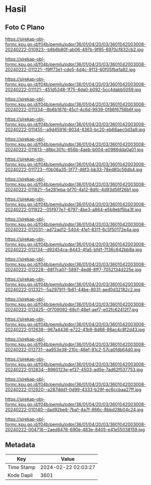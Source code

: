 # Hasil

## Foto C Plano

https://sirekap-obj-formc.kpu.go.id/f04b/pemilu/pdpr/36/01/04/20/03/3601042003008-20240222-010923--b8b6b80f-ab06-497b-9f95-6970cf832cb2.jpg

https://sirekap-obj-formc.kpu.go.id/f04b/pemilu/pdpr/36/01/04/20/03/3601042003008-20240222-011221--f9ff73e1-cde5-4d4c-9113-60f05fbe1a82.jpg

https://sirekap-obj-formc.kpu.go.id/f04b/pemilu/pdpr/36/01/04/20/03/3601042003008-20240222-011121--451d5348-1f75-4da0-b092-5cc4dabb5059.jpg

https://sirekap-obj-formc.kpu.go.id/f04b/pemilu/pdpr/36/01/04/20/03/3601042003008-20240222-011334--8b6b1876-45cf-4c6d-9939-0f86f6756b6f.jpg

https://sirekap-obj-formc.kpu.go.id/f04b/pemilu/pdpr/36/01/04/20/03/3601042003008-20240222-011455--a9d45916-8034-4363-bc20-eb66aec0d3a9.jpg

https://sirekap-obj-formc.kpu.go.id/f04b/pemilu/pdpr/36/01/04/20/03/3601042003008-20240222-011613--d8bc301c-656b-4aeb-b004-e0986dda0a01.jpg

https://sirekap-obj-formc.kpu.go.id/f04b/pemilu/pdpr/36/01/04/20/03/3601042003008-20240222-011723--f0b06a35-3f77-46f3-bb33-78ed80c56db4.jpg

https://sirekap-obj-formc.kpu.go.id/f04b/pemilu/pdpr/36/01/04/20/03/3601042003008-20240222-011821--5e281eba-bf70-4a12-8dfc-4d93d56f26b1.jpg

https://sirekap-obj-formc.kpu.go.id/f04b/pemilu/pdpr/36/01/04/20/03/3601042003008-20240222-011922--05f977e7-6797-4be3-a864-e5b9ebf5ba3f.jpg

https://sirekap-obj-formc.kpu.go.id/f04b/pemilu/pdpr/36/01/04/20/03/3601042003008-20240222-012031--ad72ad12-5404-41e1-8311-6c5f50172e4a.jpg

https://sirekap-obj-formc.kpu.go.id/f04b/pemilu/pdpr/36/01/04/20/03/3601042003008-20240222-012134--d92454ca-8443-4fa5-bfd1-7f36c642bb8a.jpg

https://sirekap-obj-formc.kpu.go.id/f04b/pemilu/pdpr/36/01/04/20/03/3601042003008-20240222-012228--68f7ca07-5897-4ed8-8ff7-7052134d225e.jpg

https://sirekap-obj-formc.kpu.go.id/f04b/pemilu/pdpr/36/01/04/20/03/3601042003008-20240222-012321--5a297911-1b61-44be-8031-aed0d32182c2.jpg

https://sirekap-obj-formc.kpu.go.id/f04b/pemilu/pdpr/36/01/04/20/03/3601042003008-20240222-012425--0f709092-68cf-48ef-aef7-e02fc62412f7.jpg

https://sirekap-obj-formc.kpu.go.id/f04b/pemilu/pdpr/36/01/04/20/03/3601042003008-20240222-012638--967a4436-e722-41b9-8d66-86ac4c8f2d43.jpg

https://sirekap-obj-formc.kpu.go.id/f04b/pemilu/pdpr/36/01/04/20/03/3601042003008-20240222-012731--aa953e38-210c-46ef-81c2-57ca0fdb64d0.jpg

https://sirekap-obj-formc.kpu.go.id/f04b/pemilu/pdpr/36/01/04/20/03/3601042003008-20240222-012834--8960123e-ef37-4503-ad0e-7ad62f537753.jpg

https://sirekap-obj-formc.kpu.go.id/f04b/pemilu/pdpr/36/01/04/20/03/3601042003008-20240222-012920--a287ddd1-0d99-4333-b29f-ec6ccbaa27ff.jpg

https://sirekap-obj-formc.kpu.go.id/f04b/pemilu/pdpr/36/01/04/20/03/3601042003008-20240222-010140--dad92be8-7ba1-4a7f-866c-8bbd28b04c24.jpg

https://sirekap-obj-formc.kpu.go.id/f04b/pemilu/pdpr/36/01/04/20/03/3601042003008-20240222-004716--2aed6476-690e-483e-8405-e41e55038159.jpg


## Metadata

| Key        | Value               |
| ---------- | ------------------- |
| Time Stamp | 2024-02-22 02:03:27 |
| Kode Dapil | 3601                |



